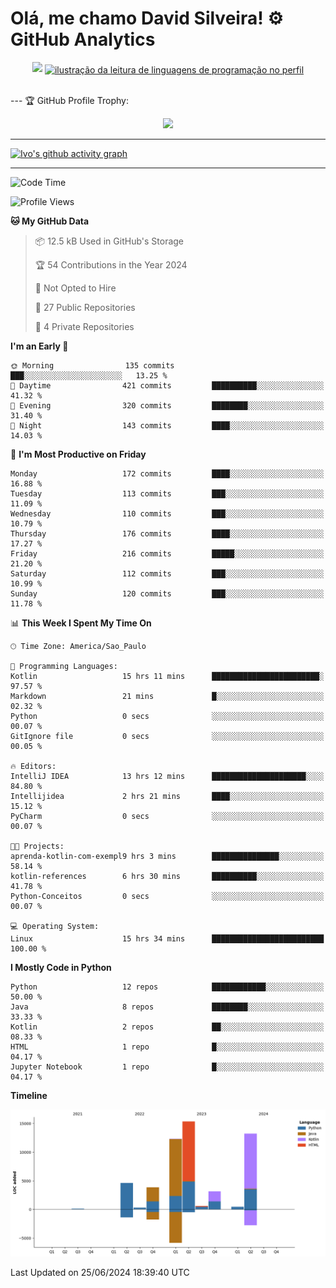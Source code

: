 
# Olá, me chamo David Silveira! ⚙️ GitHub Analytics

<div width="100%" align="center">
  <img  src="http://github-profile-summary-cards.vercel.app/api/cards/profile-details?username=DavidSilveira80&theme=transparent"/>
  <a href="https://github.com/Gurupreet" title="ilustração do mapeamento de linguagens">
  <img align="center" src="https://github-readme-stats.vercel.app/api/top-langs/?username=DavidSilveira80&theme=dracula&hide_langs_below=1" alt="ilustração da leitura de linguagens de programação no perfil"/>
</a>
</div>


<br />

--- 🏆 GitHub Profile Trophy:

<p align="center">
  <a
    href="https://github.com/ryo-ma/github-profile-trophy"
    title="repositório de troféus"
  >
    <img
      width="800"
      src="https://github-profile-trophy.vercel.app/?username=DavidSilveira80&column=8&theme=darkhub&no-frame=true&no-bg=true"
    />
  </a>
</p>

---
[![Ivo's github activity graph](https://github-readme-activity-graph.vercel.app/graph?username=DavidSilveira80&bg_color=0d1117&color=708090&line=139ae1&point=ffffff&area=true&hide_border=true)](https://github.com/ip681/)

---
<!--START_SECTION:waka-->
![Code Time](http://img.shields.io/badge/Code%20Time-132%20hrs%2020%20mins-blue)

![Profile Views](http://img.shields.io/badge/Profile%20Views-50-blue)

**🐱 My GitHub Data** 

> 📦 12.5 kB Used in GitHub's Storage 
 > 
> 🏆 54 Contributions in the Year 2024
 > 
> 🚫 Not Opted to Hire
 > 
> 📜 27 Public Repositories 
 > 
> 🔑 4 Private Repositories 
 > 
**I'm an Early 🐤** 

```text
🌞 Morning                135 commits         ███░░░░░░░░░░░░░░░░░░░░░░   13.25 % 
🌆 Daytime                421 commits         ██████████░░░░░░░░░░░░░░░   41.32 % 
🌃 Evening                320 commits         ████████░░░░░░░░░░░░░░░░░   31.40 % 
🌙 Night                  143 commits         ████░░░░░░░░░░░░░░░░░░░░░   14.03 % 
```
📅 **I'm Most Productive on Friday** 

```text
Monday                   172 commits         ████░░░░░░░░░░░░░░░░░░░░░   16.88 % 
Tuesday                  113 commits         ███░░░░░░░░░░░░░░░░░░░░░░   11.09 % 
Wednesday                110 commits         ███░░░░░░░░░░░░░░░░░░░░░░   10.79 % 
Thursday                 176 commits         ████░░░░░░░░░░░░░░░░░░░░░   17.27 % 
Friday                   216 commits         █████░░░░░░░░░░░░░░░░░░░░   21.20 % 
Saturday                 112 commits         ███░░░░░░░░░░░░░░░░░░░░░░   10.99 % 
Sunday                   120 commits         ███░░░░░░░░░░░░░░░░░░░░░░   11.78 % 
```


📊 **This Week I Spent My Time On** 

```text
🕑︎ Time Zone: America/Sao_Paulo

💬 Programming Languages: 
Kotlin                   15 hrs 11 mins      ████████████████████████░   97.57 % 
Markdown                 21 mins             █░░░░░░░░░░░░░░░░░░░░░░░░   02.32 % 
Python                   0 secs              ░░░░░░░░░░░░░░░░░░░░░░░░░   00.07 % 
GitIgnore file           0 secs              ░░░░░░░░░░░░░░░░░░░░░░░░░   00.05 % 

🔥 Editors: 
IntelliJ IDEA            13 hrs 12 mins      █████████████████████░░░░   84.80 % 
Intellijidea             2 hrs 21 mins       ████░░░░░░░░░░░░░░░░░░░░░   15.12 % 
PyCharm                  0 secs              ░░░░░░░░░░░░░░░░░░░░░░░░░   00.07 % 

🐱‍💻 Projects: 
aprenda-kotlin-com-exempl9 hrs 3 mins        ███████████████░░░░░░░░░░   58.14 % 
kotlin-references        6 hrs 30 mins       ██████████░░░░░░░░░░░░░░░   41.78 % 
Python-Conceitos         0 secs              ░░░░░░░░░░░░░░░░░░░░░░░░░   00.07 % 

💻 Operating System: 
Linux                    15 hrs 34 mins      █████████████████████████   100.00 % 
```

**I Mostly Code in Python** 

```text
Python                   12 repos            ████████████░░░░░░░░░░░░░   50.00 % 
Java                     8 repos             ████████░░░░░░░░░░░░░░░░░   33.33 % 
Kotlin                   2 repos             ██░░░░░░░░░░░░░░░░░░░░░░░   08.33 % 
HTML                     1 repo              █░░░░░░░░░░░░░░░░░░░░░░░░   04.17 % 
Jupyter Notebook         1 repo              █░░░░░░░░░░░░░░░░░░░░░░░░   04.17 % 
```



**Timeline**

![Lines of Code chart](https://raw.githubusercontent.com/DavidSilveira80/DavidSilveira80/master/assets/bar_graph.png)


 Last Updated on 25/06/2024 18:39:40 UTC
<!--END_SECTION:waka-->



